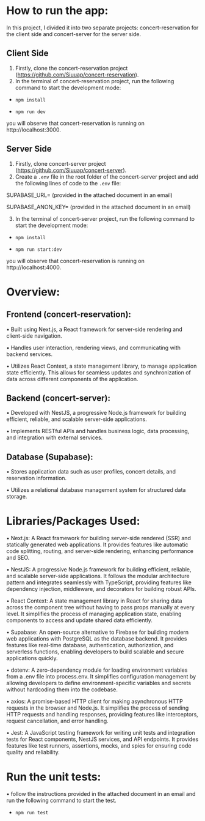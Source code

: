 # How to run the app:
In this project, I divided it into two separate projects: 
concert-reservation for the client side and concert-server for the server side.

## Client Side 
1.	Firstly, clone the concert-reservation project (https://github.com/Siuuap/concert-reservation). 
2.	In the terminal of concert-reservation project, run the following command to start the development mode:

-	`npm install`

-	`npm run dev`

you will observe that concert-reservation is running on http://localhost:3000.

## Server Side
1.	Firstly, clone concert-server project (https://github.com/Siuuap/concert-server).
2.	Create a `.env` file in the root folder of the concert-server project and add the following lines of code to the `.env` file:

SUPABASE_URL= (provided in the attached document in an email)

SUPABASE_ANON_KEY= (provided in the attached document in an email)

3.  In the terminal of concert-server project, run the following command to start the development mode:

-	`npm install`

-	`npm run start:dev`
  
you will observe that concert-reservation is running on http://localhost:4000.

# Overview:
## Frontend (concert-reservation):

•	Built using Next.js, a React framework for server-side rendering and client-side navigation.

•	Handles user interaction, rendering views, and communicating with backend services. 

•	Utilizes React Context, a state management library, to manage application state efficiently. This allows for seamless updates and synchronization of data across different components of the application.

## Backend (concert-server):

•	Developed with NestJS, a progressive Node.js framework for building efficient, reliable, and scalable server-side applications. 

•	Implements RESTful APIs and handles business logic, data processing, and integration with external services. 

## Database (Supabase):

•	Stores application data such as user profiles, concert details, and reservation information.

•	Utilizes a relational database management system for structured data storage. 

# Libraries/Packages Used:
•	Next.js: A React framework for building server-side rendered (SSR) and statically generated web applications. It provides features like automatic code splitting, routing, and server-side rendering, enhancing performance and SEO.

•	NestJS: A progressive Node.js framework for building efficient, reliable, and scalable server-side applications. It follows the modular architecture pattern and integrates seamlessly with TypeScript, providing features like dependency injection, middleware, and decorators for building robust APIs.

•	React Context: A state management library in React for sharing data across the component tree without having to pass props manually at every level. It simplifies the process of managing application state, enabling components to access and update shared data efficiently.

•	Supabase: An open-source alternative to Firebase for building modern web applications with PostgreSQL as the database backend. It provides features like real-time database, authentication, authorization, and serverless functions, enabling developers to build scalable and secure applications quickly.

•	dotenv: A zero-dependency module for loading environment variables from a .env file into process.env. It simplifies configuration management by allowing developers to define environment-specific variables and secrets without hardcoding them into the codebase.

•	axios: A promise-based HTTP client for making asynchronous HTTP requests in the browser and Node.js. It simplifies the process of sending HTTP requests and handling responses, providing features like interceptors, request cancellation, and error handling.

•	Jest: A JavaScript testing framework for writing unit tests and integration tests for React components, NestJS services, and API endpoints. It provides features like test runners, assertions, mocks, and spies for ensuring code quality and reliability.

# Run the unit tests:

• follow the instructions provided in the attached document in an email and run the following command to start the test.

-	`npm run test`

